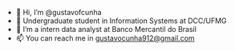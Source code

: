 - 👋 Hi, I’m @gustavofcunha
- 🌱 Undergraduate student in Information Systems at DCC/UFMG
- 💼 I’m a intern data analyst at Banco Mercantil do Brasil
- 📫 You can reach me in gustavocunha912@gmail.com

<!---
gustavofcunha/gustavofcunha is a ✨ special ✨ repository because its `README.md` (this file) appears on your GitHub profile.
You can click the Preview link to take a look at your changes.
--->
